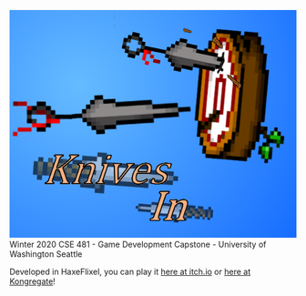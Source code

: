 ![Logo](./knives-in.png)
Winter 2020 CSE 481 - Game Development Capstone - University of Washington Seattle

Developed in HaxeFlixel, you can play it [here at itch.io](https://pathiratk.itch.io/knives-in) or [here at Kongregate](https://www.kongregate.com/games/Catoptrophobic/knives-in)!

